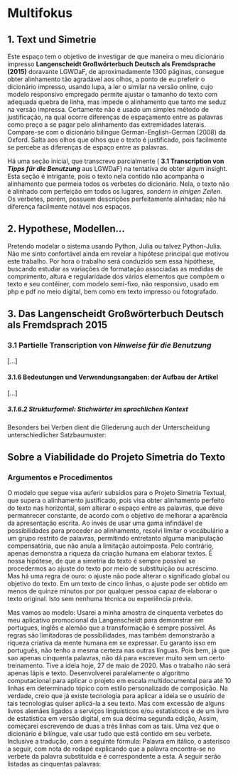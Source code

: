 # Multifokus 
## 1. Text und Simetrie
Este espaço tem o objetivo de investigar de que maneira o meu dicionário impresso **Langenscheidt Großwörterbuch Deutsch als Fremdsprache (2015)** doravante <abbr>LGWDaF</abbr>, de aproximadamente 1300 páginas, consegue obter alinhamento tão agradável aos olhos, a ponto de eu preferir o dicionário impresso, usando lupa, a ler o similar na versão online, cujo modelo responsivo empregado permite ajustar o tamanho do texto com adequada quebra de linha, mas impede o alinhamento que tanto me seduz na versão impressa. Certamente não é usado um simples método de justificação, na qual ocorre diferenças de espaçamento entre as palavras como preço a se pagar pelo alinhamento das extremidades laterais. Compare-se com o dicionário bilíngue German-English-German (2008) da Oxford. Salta aos olhos que olhos que o texto é justificado, pois facilmente se percebe as diferenças de espaço entre as palavras. 

Há uma seção inicial, que transcrevo parcialmente ( **3.1 Transcription von _Tipps für die Benutzung_** aus LGWDaF) na tentativa de obter algum insight. Esta seção é intrigante, pois o texto nela contido não acompanha o alinhamento que permeia todos os verbetes do dicionário. Nela, o texto não é alinhado com perfeição em todos os lugares,  *sondern in einigen Zeilen*. Os verbetes, porém, possuem descrições perfeitamente alinhadas; não há diferença facilmente notável nos espaços.

## 2. Hypothese, Modellen...
Pretendo modelar o sistema usando Python, Julia ou talvez Python-Julia. Não me sinto confortável ainda em revelar a hipótese principal que motivou este trabalho. Por hora o trabalho será conduzido sem essa hipóthese, buscando estudar as variações de formatação associadas as medidas de comprimento, altura e regularidade dos vários elementos que compõem o texto e seu contêiner, com modelo semi-fixo, não responsivo, usado em php e pdf no meio digital, bem como em texto impresso ou fotografado.

## 3. Das Langenscheidt Großwörterbuch Deutsch als Fremdsprach 2015 
### 3.1 Partielle Transcription von _Hinweise für die Benutzung_
[...]
#### 3.1.6 Bedeutungen und Verwendungsangaben: der Aufbau der Artikel



[...]
##### 3.1.6.2 Strukturformel: Stichwörter im sprachlichen Kontext
Besonders bei Verben dient die Gliederung auch der Unterscheidung unterschiedlicher Satzbaumuster:

## Sobre a Viabilidade do Projeto Simetria do Texto
### Argumentos e Procedimentos

O modelo que segue visa auferir subsídios para o Projeto Simetria Textual, que supera o alinhamento justificado, pois visa obter alinhamento perfeito do texto nas horizontal, sem alterar o espaço entre as palavras, que deve permanrecer constante, de acordo com o objetivo de melhorar a aparência da apresentação escrita. Ao invés de usar uma gama infindável de possibilidades para proceder ao alinhamento, resolvi limitar o vocábulário a um grupo restrito de palavras, permitindo entretanto alguma manipulação compensatória, que não anula a limitação autoimposta. Pelo contrário, apenas demonstra a riqueza da criação humana em elaborar textos. É nossa hipótese, de que a simetria do texto é sempre possível se procedermos ao ajuste do texto por meio de substituição ou acréscimo. Mas há uma regra de ouro: o ajuste não pode alterar o significado global ou objetivo do texto. Em um texto de cinco linhas, o ajuste pode ser obtido em menos de quinze minutos por por qualquer pessoa capaz de elaborar o texto original. Isto sem nenhuma técnica ou experiência prévia. 

Mas vamos ao modelo: Usarei a minha amostra de cinquenta verbetes do meu aplicativo promocional da Langenscheidt para demonstrar em portugues, inglês e alemão que a transformação é sempre possível. As regras são limitadoras de possibilidades, mas também demonstrarão a riqueza criativa da mente humana em se expressar. Eu garanto isso em português, não tenho a mesma certeza nas outras línguas. Pois bem, já que sao apenas cinquenta palavras, não dá para escrever muito sem um certo treinamento. Tive a ideia hoje, 27 de maio de 2020. Mas o trabalho não será apenas lápis e texto. Desenvolverei paralelamente o algoritmo computacional para aplicar o projeto em escala multidocumental para até 10 linhas em determinado tópico com estilo personalizado de composição. Na verdade, creio que já existe tecnologia para aplicar a ideia se o usuário de tais tecnologias quiser aplicá-la a seu texto. Mas com excessão de alguns livros alemães ligados a serviços linguísticos e/ou estatísticos e de um livro de estatistica em versão digital, em sua décima segunda edição, Assim, começarei escrevendo de duas a três linhas com as tais. Uma vez que o dicionário é bilíngue, vale usar tudo que está contido em seu verbete. Inclusive a tradução, com a seguinte fórmula: Palavra em itálico, o asterisco a seguir, com nota de rodapé explicando que a palavra encontra-se no verbete da palavra substituída e é correspondente a esta. 
    A seguir serão listadas as cinquentas palavras:



